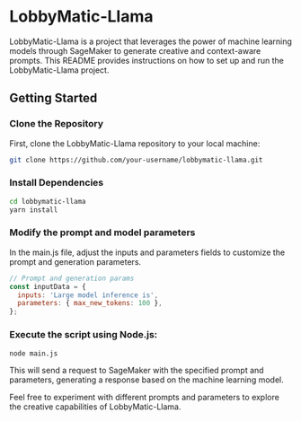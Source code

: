 # LobbyMatic-Llama

LobbyMatic-Llama is a project that leverages the power of machine learning models through SageMaker to generate creative and context-aware prompts. This README provides instructions on how to set up and run the LobbyMatic-Llama project.

## Getting Started

### Clone the Repository

First, clone the LobbyMatic-Llama repository to your local machine:

```bash
git clone https://github.com/your-username/lobbymatic-llama.git
```

### Install Dependencies

```bash
cd lobbymatic-llama
yarn install
```

### Modify the prompt and model parameters 
In the main.js file, adjust the inputs and parameters fields to customize the prompt and generation parameters.
```javascript
// Prompt and generation params
const inputData = {
  inputs: 'Large model inference is',
  parameters: { max_new_tokens: 100 },
};
```

### Execute the script using Node.js:
```bash
node main.js
```

This will send a request to SageMaker with the specified prompt and parameters, generating a response based on the machine learning model.

Feel free to experiment with different prompts and parameters to explore the creative capabilities of LobbyMatic-Llama.

